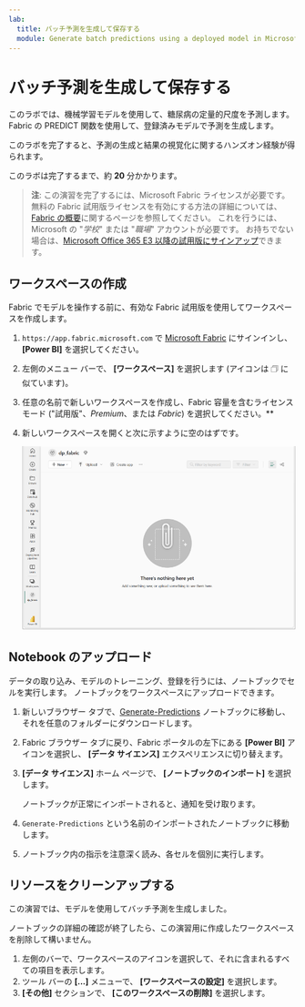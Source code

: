 ```yaml
---
lab:
  title: バッチ予測を生成して保存する
  module: Generate batch predictions using a deployed model in Microsoft Fabric
---
```


# バッチ予測を生成して保存する

このラボでは、機械学習モデルを使用して、糖尿病の定量的尺度を予測します。 Fabric の PREDICT 関数を使用して、登録済みモデルで予測を生成します。

このラボを完了すると、予測の生成と結果の視覚化に関するハンズオン経験が得られます。

このラボは完了するまで、約 **20** 分かかります。

> **注**: この演習を完了するには、Microsoft Fabric ライセンスが必要です。 無料の Fabric 試用版ライセンスを有効にする方法の詳細については、[Fabric の概要](https://learn.microsoft.com/fabric/get-started/fabric-trial)に関するページを参照してください。 これを行うには、Microsoft の "*学校*" または "*職場*" アカウントが必要です。 お持ちでない場合は、[Microsoft Office 365 E3 以降の試用版にサインアップ](https://www.microsoft.com/microsoft-365/business/compare-more-office-365-for-business-plans)できます。

## ワークスペースの作成

Fabric でモデルを操作する前に、有効な Fabric 試用版を使用してワークスペースを作成します。

1. `https://app.fabric.microsoft.com` で [Microsoft Fabric](https://app.fabric.microsoft.com) にサインインし、 **[Power BI]** を選択してください。
2. 左側のメニュー バーで、 **[ワークスペース]** を選択します (アイコンは &#128455; に似ています)。
3. 任意の名前で新しいワークスペースを作成し、Fabric 容量を含むライセンス モード ("試用版"、*Premium*、または *Fabric*) を選択してください。**
4. 新しいワークスペースを開くと次に示すように空のはずです。

    ![Power BI の空のワークスペースのスクリーンショット。](./Images/new-workspace.png)

## Notebook のアップロード

データの取り込み、モデルのトレーニング、登録を行うには、ノートブックでセルを実行します。 ノートブックをワークスペースにアップロードできます。

1. 新しいブラウザー タブで、[Generate-Predictions](https://github.com/MicrosoftLearning/mslearn-fabric/blob/main/Allfiles/Labs/08/Generate-Predictions.ipynb) ノートブックに移動し、それを任意のフォルダーにダウンロードします。
1. Fabric ブラウザー タブに戻り、Fabric ポータルの左下にある **[Power BI]** アイコンを選択し、 **[データ サイエンス]** エクスペリエンスに切り替えます。
1. **[データ サイエンス]** ホーム ページで、 **[ノートブックのインポート]** を選択します。

    ノートブックが正常にインポートされると、通知を受け取ります。

1. `Generate-Predictions` という名前のインポートされたノートブックに移動します。
1. ノートブック内の指示を注意深く読み、各セルを個別に実行します。

## リソースをクリーンアップする

この演習では、モデルを使用してバッチ予測を生成しました。

ノートブックの詳細の確認が終了したら、この演習用に作成したワークスペースを削除して構いません。

1. 左側のバーで、ワークスペースのアイコンを選択して、それに含まれるすべての項目を表示します。
2. ツール バーの **[...]** メニューで、 **[ワークスペースの設定]** を選択します。
3. **[その他]** セクションで、 **[このワークスペースの削除]** を選択します。
